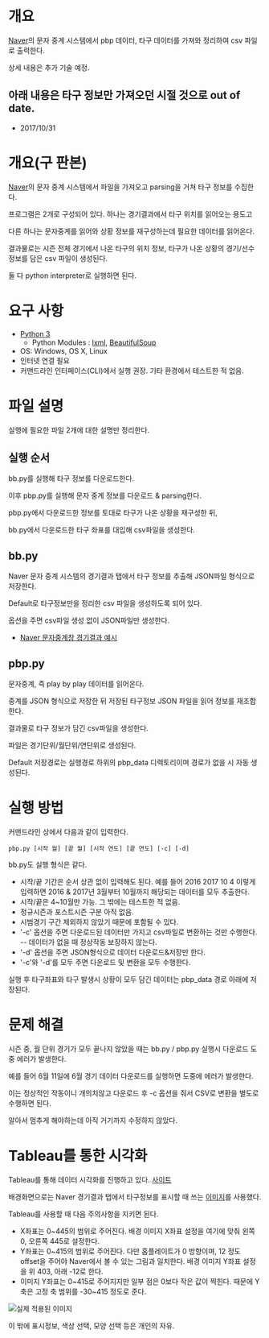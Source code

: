 ﻿# 개요
[Naver](https://www.naver.com)의 문자 중계 시스템에서 pbp 데이터, 타구 데이터를 가져와 정리하여 csv 파일로 출력한다.

상세 내용은 추가 기술 예정.

## 아래 내용은 타구 정보만 가져오던 시절 것으로 out of date.

- 2017/10/31

# 개요(구 판본)

[Naver](https://www.naver.com)의 문자 중계 시스템에서 파일을 가져오고 parsing을 거쳐 타구 정보를 수집한다.

프로그램은 2개로 구성되어 있다. 하나는 경기결과에서 타구 위치를 읽어오는 용도고

다른 하나는 문자중계를 읽어와 상황 정보를 재구성하는데 필요한 데이터를 읽어온다.

결과물로는 시즌 전체 경기에서 나온 타구의 위치 정보, 타구가 나온 상황의 경기/선수 정보를 담은 csv 파일이 생성된다.

둘 다 python interpreter로 실행하면 된다.

# 요구 사항
- [Python 3](https://www.python.org/downloads/)
  * Python Modules : [lxml](http://lxml.de/), [BeautifulSoup](https://www.crummy.com/software/BeautifulSoup/bs4/doc/)
- OS: Windows, OS X, Linux
- 인터넷 연결 필요
- 커맨드라인 인터페이스(CLI)에서 실행 권장. 기타 환경에서 테스트한 적 없음.


# 파일 설명
실행에 필요한 파일 2개에 대한 설명만 정리한다.

## 실행 순서
bb.py를 실행해 타구 정보를 다운로드한다.

이후 pbp.py를 실행해 문자 중계 정보를 다운로드 & parsing한다.

pbp.py에서 다운로드한 정보를 토대로 타구가 나온 상황을 재구성한 뒤,
    
bb.py에서 다운로드한 타구 좌표를 대입해 csv파일을 생성한다.

## bb.py
Naver 문자 중계 시스템의 경기결과 탭에서 타구 정보를 추출해 JSON파일 형식으로 저장한다.

Default로 타구정보만을 정리한 csv 파일을 생성하도록 되어 있다.

옵션을 주면 csv파일 생성 없이 JSON파일만 생성한다.

- [Naver 문자중계창 경기결과 예시](http://sports.news.naver.com/gameCenter/gameResult.nhn?category=kbo&gameId=20170611WOHT02017)


## pbp.py
문자중계, 즉 play by play 데이터를 읽어온다.

중계를 JSON 형식으로 저장한 뒤 저장된 타구정보 JSON 파일을 읽어 정보를 재조합한다.

결과물로 타구 정보가 담긴 csv파일을 생성한다.

파일은 경기단위/월단위/연단위로 생성된다.

Default 저장경로는 실행경로 하위의 pbp\_data 디렉토리이며 경로가 없을 시 자동 생성된다.


# 실행 방법
커맨드라인 상에서 다음과 같이 입력한다.

```
pbp.py [시작 월] [끝 월] [시작 연도] [끝 연도] [-c] [-d]
```

bb.py도 실행 형식은 같다.

- 시작/끝 기간은 순서 상관 없이 입력해도 된다. 예를 들어 2016 2017 10 4 이렇게 입력하면 2016 & 2017년 3월부터 10월까지 해당되는 데이터를 모두 추출한다.
- 시작/끝은 4~10월만 가능. 그 밖에는 테스트한 적 없음.
- 정규시즌과 포스트시즌 구분 아직 없음.
- 시범경기 구간 제외하지 않았기 때문에 포함될 수 있다.
- '-c' 옵션을 주면 다운로드된 데이터만 가지고 csv파일로 변환하는 것만 수행한다.
-- 데이터가 없을 때 정상작동 보장하지 않는다.
- '-d' 옵션을 주면 JSON형식으로 데이터 다운로드&저장만 한다.
- '-c'와 '-d'를 모두 주면 다운로드 및 변환을 모두 수행한다.

실행 후 타구좌표와 타구 발생시 상황이 모두 담긴 데이터는 pbp\_data 경로 아래에 저장된다.


# 문제 해결
시즌 중, 월 단위 경기가 모두 끝나지 않았을 때는 bb.py / pbp.py 실행시 다운로드 도중 에러가 발생한다.

예를 들어 6월 11일에 6월 경기 데이터 다운로드를 실행하면 도중에 에러가 발생한다.

이는 정상적인 작동이니 개의치않고 다운로드 후 -c 옵션을 줘서 CSV로 변환을 별도로 수행하면 된다.

알아서 멈추게 해야하는데 아직 거기까지 수정하지 않았다.


# Tableau를 통한 시각화
Tableau를 통해 데이터 시각화를 진행하고 있다. [사이트](https://public.tableau.com/profile/yagongso#!/vizhome/KBObattedballmap2017/1)

배경화면으로는 Naver 경기결과 탭에서 타구정보를 표시할 때 쓰는 [이미지](http://imgnews.naver.net/image/sports/nsports/2010/bg_ground.jpg)를 사용했다.

Tableau를 사용할 때 다음 주의사항을 지키면 된다.

- X좌표는 0~445의 범위로 주어진다. 배경 이미지 X좌표 설정을 여기에 맞춰 왼쪽 0, 오른쪽 445로 설정한다.
- Y좌표는 0~415의 범위로 주어진다. 다만 홈플레이트가 0 방향이며, 12 정도 offset을 주어야 Naver에서 볼 수 있는 그림과 일치한다. 배경 이미지 Y좌표 설정을 위 403, 아래 -12로 한다.
- 이미지 Y좌표는 0\~415로 주어지지만 일부 점은 0보다 작은 값이 찍힌다. 때문에 Y축은 고정 축 범위를 -30\~415 정도로 준다.

![실제 적용된 이미지](http://i.imgur.com/FH8eMTs.jpg)

이 밖에 표시정보, 색상 선택, 모양 선택 등은 개인의 자유.
